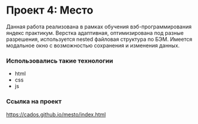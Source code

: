 # Проект 4: Место

Данная работа реализована в рамках обучения вэб-программирования яндекс практикум. Верстка адаптивная, оптимизирована под разные разрешения, используется nested файловая структура по БЭМ. Имеется модальное окно с возможностью сохранения и изменения данных.

### Использовались такие технологии

- html
- css
- js

### Ссылка на проект

https://cados.github.io/mesto/index.html
